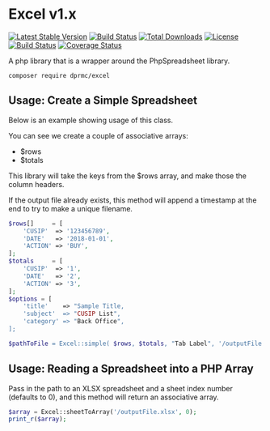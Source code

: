 # Excel v1.x

[![Latest Stable Version](https://poser.pugx.org/dprmc/excel/version)](https://packagist.org/packages/dprmc/excel) [![Build Status](https://travis-ci.org/DPRMC/Excel.svg?branch=master)](https://travis-ci.org/DPRMC/Excel) [![Total Downloads](https://poser.pugx.org/dprmc/excel/downloads)](https://packagist.org/packages/dprmc/excel) [![License](https://poser.pugx.org/dprmc/excel/license)](https://packagist.org/packages/dprmc/excel) [![Build Status](https://travis-ci.org/DPRMC/Excel.svg?branch=master)](https://travis-ci.org/DPRMC/Excel) [![Coverage Status](https://coveralls.io/repos/github/DPRMC/Excel/badge.svg?branch=master)](https://coveralls.io/github/DPRMC/Excel?branch=master)  

A php library that is a wrapper around the PhpSpreadsheet library. 

<code>composer require dprmc/excel</code>

## Usage: Create a Simple Spreadsheet
Below is an example showing usage of this class.

You can see we create a couple of associative arrays:
- $rows
- $totals

This library will take the keys from the $rows array, and make those the column headers.

If the output file already exists, this method will append a timestamp at the end to try to make a unique filename.

```php
$rows[]     = [
    'CUSIP'  => '123456789',
    'DATE'   => '2018-01-01',
    'ACTION' => 'BUY',
];
$totals     = [
    'CUSIP'  => '1',
    'DATE'   => '2',
    'ACTION' => '3',
];
$options = [
    'title'    => "Sample Title,
    'subject'  => "CUSIP List",
    'category' => "Back Office",
];

$pathToFile = Excel::simple( $rows, $totals, "Tab Label", '/outputFile.xlsx', $options );

```

## Usage: Reading a Spreadsheet into a PHP Array
Pass in the path to an XLSX spreadsheet and a sheet index number (defaults to 0), and this method will return an associative array.
```php
$array = Excel::sheetToArray('/outputFile.xlsx', 0);
print_r($array);
```